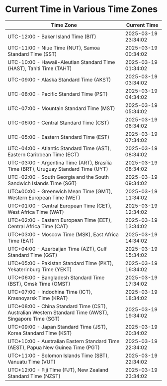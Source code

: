 # Current Time in Various Time Zones

| Time Zone | Current Time |
|-----------|--------------|
| UTC-12:00 - Baker Island Time (BIT) | 2025-03-19 23:34:02 |
| UTC-11:00 - Niue Time (NUT), Samoa Standard Time (SST) | 2025-03-19 00:34:02 |
| UTC-10:00 - Hawaii-Aleutian Standard Time (HAST), Tahiti Time (TAHT) | 2025-03-19 01:34:02 |
| UTC-09:00 - Alaska Standard Time (AKST) | 2025-03-19 03:34:02 |
| UTC-08:00 - Pacific Standard Time (PST) | 2025-03-19 04:34:02 |
| UTC-07:00 - Mountain Standard Time (MST) | 2025-03-19 05:34:02 |
| UTC-06:00 - Central Standard Time (CST) | 2025-03-19 06:34:02 |
| UTC-05:00 - Eastern Standard Time (EST) | 2025-03-19 07:34:02 |
| UTC-04:00 - Atlantic Standard Time (AST), Eastern Caribbean Time (ECT) | 2025-03-19 08:34:02 |
| UTC-03:00 - Argentina Time (ART), Brasília Time (BRT), Uruguay Standard Time (UYT) | 2025-03-19 08:34:02 |
| UTC-02:00 - South Georgia and the South Sandwich Islands Time (SGT) | 2025-03-19 09:34:02 |
| UTC±00:00 - Greenwich Mean Time (GMT), Western European Time (WET) | 2025-03-19 11:34:02 |
| UTC+01:00 - Central European Time (CET), West Africa Time (WAT) | 2025-03-19 12:34:02 |
| UTC+02:00 - Eastern European Time (EET), Central Africa Time (CAT) | 2025-03-19 13:34:02 |
| UTC+03:00 - Moscow Time (MSK), East Africa Time (EAT) | 2025-03-19 14:34:02 |
| UTC+04:00 - Azerbaijan Time (AZT), Gulf Standard Time (GST) | 2025-03-19 15:34:02 |
| UTC+05:00 - Pakistan Standard Time (PKT), Yekaterinburg Time (YEKT) | 2025-03-19 16:34:02 |
| UTC+06:00 - Bangladesh Standard Time (BST), Omsk Time (OMST) | 2025-03-19 17:34:02 |
| UTC+07:00 - Indochina Time (ICT), Krasnoyarsk Time (KRAT) | 2025-03-19 18:34:02 |
| UTC+08:00 - China Standard Time (CST), Australian Western Standard Time (AWST), Singapore Time (SGT) | 2025-03-19 19:34:02 |
| UTC+09:00 - Japan Standard Time (JST), Korea Standard Time (KST) | 2025-03-19 20:34:02 |
| UTC+10:00 - Australian Eastern Standard Time (AEST), Papua New Guinea Time (PGT) | 2025-03-19 22:34:02 |
| UTC+11:00 - Solomon Islands Time (SBT), Vanuatu Time (VUT) | 2025-03-19 22:34:02 |
| UTC+12:00 - Fiji Time (FJT), New Zealand Standard Time (NZST) | 2025-03-19 23:34:02 |
